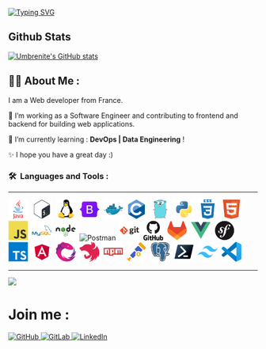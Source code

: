 [![Typing SVG](https://readme-typing-svg.demolab.com/?lines=My+name+is+Umbrenite+👋;I+am+a+web+developer)](https://git.io/typing-svg)
<br>


## Github Stats
[![Umbrenite's GitHub stats](https://github-readme-stats.vercel.app/api?username=umbrenite&theme=nightowl&show_icons=true)](https://github.com/anuraghazra/github-readme-stats)

## 👩‍💻  About Me :
I am a Web developer from France.

🔭 I’m working as a Software Engineer and contributing to frontend and backend for building web applications.

🌱 I’m currently learning : **DevOps | Data Engineering** !

✨ I hope you have a great day :)

### 🛠 &nbsp;Languages and Tools :
<hr>
<p>
<img src="https://github.com/devicons/devicon/blob/master/icons/java/java-original-wordmark.svg" title="Java" alt="Java" width="40" height="40"/>&nbsp;
<img src="https://github.com/devicons/devicon/blob/master/icons/bash/bash-original.svg" title="bash" alt="bash" width="40" height="40"/>&nbsp;
<img src="https://github.com/devicons/devicon/blob/master/icons/linux/linux-original.svg" title="Linux" alt="Linux" width="40" height="40"/>&nbsp; 
<img src="https://github.com/devicons/devicon/blob/master/icons/bootstrap/bootstrap-original.svg" title="bootstrap" alt="bootstrap" width="40" height="40"/>&nbsp;
<img src="https://github.com/devicons/devicon/blob/master/icons/docker/docker-original.svg" title="docker" alt="Docker" width="40" height="40"/>&nbsp;
<img src="https://github.com/devicons/devicon/blob/master/icons/c/c-original.svg" title="c" alt="C" width="40" height="40"/>&nbsp;
<img src="https://github.com/devicons/devicon/blob/master/icons/go/go-original.svg" title="go" alt="go" width="40" height="40"/>&nbsp;
<img src="https://github.com/devicons/devicon/blob/master/icons/python/python-original.svg" title="python" alt="python" width="40" height="40"/>&nbsp;
<img src="https://github.com/devicons/devicon/blob/master/icons/css3/css3-plain-wordmark.svg"  title="CSS3" alt="CSS" width="40" height="40"/>&nbsp;
<img src="https://github.com/devicons/devicon/blob/master/icons/html5/html5-original.svg" title="HTML5" alt="HTML" width="40" height="40"/>&nbsp;
<img src="https://github.com/devicons/devicon/blob/master/icons/javascript/javascript-original.svg" title="JavaScript" alt="JavaScript" width="40" height="40"/>&nbsp;
<img src="https://github.com/devicons/devicon/blob/master/icons/mysql/mysql-original-wordmark.svg" title="MySQL"  alt="MySQL" width="40" height="40"/>&nbsp;
<img src="https://github.com/devicons/devicon/blob/master/icons/nodejs/nodejs-original-wordmark.svg" title="NodeJS" alt="NodeJS" width="40" height="40"/>&nbsp;
<img src="https://www.vectorlogo.zone/logos/getpostman/getpostman-icon.svg" title="Postman"  alt="Postman" width="40" height="40"/>&nbsp;
<img src="https://github.com/devicons/devicon/blob/master/icons/git/git-original-wordmark.svg" title="Git" **alt="Git" width="40" height="40"/>&nbsp;
<img src="https://github.com/devicons/devicon/blob/master/icons/github/github-original-wordmark.svg" title="Github" **alt="Github" width="40" height="40"/>&nbsp;
<img src="https://github.com/devicons/devicon/blob/master/icons/gitlab/gitlab-original.svg" title="Gitlab" **alt="Gitlab" width="40" height="40"/>&nbsp;
<img src="https://github.com/devicons/devicon/blob/master/icons/vuejs/vuejs-original.svg" title="Vue" **alt="Vue" width="40" height="40"/>&nbsp;
<img src="https://github.com/devicons/devicon/blob/master/icons/symfony/symfony-original.svg" title="Symfony" **alt="Symfony" width="40" height="40"/>&nbsp;
<img src="https://github.com/devicons/devicon/blob/master/icons/typescript/typescript-original.svg" title="TS" **alt="TS" width="40" height="40"/>&nbsp;
<img src="https://github.com/devicons/devicon/blob/master/icons/angular/angular-original.svg" title="Angular" **alt="Angular" width="40" height="40"/>&nbsp;
<img src="https://github.com/devicons/devicon/blob/master/icons/rxjs/rxjs-original.svg" title="RXJS" **alt="RXJS" width="40" height="40"/>&nbsp;
<img src="https://github.com/devicons/devicon/blob/master/icons/nestjs/nestjs-original.svg" title="Nest" **alt="Nest" width="40" height="40"/>&nbsp;
<img src="https://github.com/devicons/devicon/blob/master/icons/npm/npm-original-wordmark.svg" title="NPM" **alt="NPM" width="40" height="40"/>&nbsp;
<img src="https://github.com/devicons/devicon/blob/master/icons/opentelemetry/opentelemetry-original.svg" title="Opentelemetry" **alt="Opentelemetry" width="40" height="40"/>&nbsp;
<img src="https://github.com/devicons/devicon/blob/master/icons/postgresql/postgresql-original.svg" title="PgSQL" **alt="PgSQL" width="40" height="40"/>&nbsp;
<img src="https://github.com/devicons/devicon/blob/master/icons/powershell/powershell-original.svg" title="Powershell" **alt="Powershell" width="40" height="40"/>&nbsp;
<img src="https://github.com/devicons/devicon/blob/master/icons/tailwindcss/tailwindcss-original.svg" title="TailwindCSS" **alt="TailwindCSS" width="40" height="40"/>&nbsp;
<img src="https://github.com/devicons/devicon/blob/master/icons/vscode/vscode-original.svg" title="VSCode" **alt="VSCode" width="40" height="40"/>&nbsp;

</p>
<hr>
<img src="https://media3.giphy.com/media/sH7nmiQ7uZMsYviS2i/giphy.gif?cid=ecf05e47e0izfexx60qqlvmdqjuvfeddqpavq5w1m5k1gsar&rid=giphy.gif&ct=g" width="15%">

# Join me :

<a href="https://github.com/Umbrenite"> ![GitHub](https://img.shields.io/badge/github-%23121011.svg?style=for-the-badge&logo=github&logoColor=white) </a>
<a href="https://gitlab.com/Umbrenite"> ![GitLab](	https://img.shields.io/badge/GitLab-330F63?style=for-the-badge&logo=gitlab&logoColor=white) </a>
<a href="https://www.linkedin.com/in/arthur-blandin-b1022919a/"> ![LinkedIn](https://img.shields.io/badge/linkedin-%230077B5.svg?style=for-the-badge&logo=linkedin&logoColor=white) </a>
